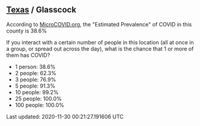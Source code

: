 
## [Texas](/united-states/texas) / Glasscock

According to [MicroCOVID.org](http://microcovid.org),
the "Estimated Prevalence" of COVID in this county is 38.6%

If you interact with a certain number of people in this location
(all at once in a group, or spread out across the day), what is the chance that
1 or more of them has COVID?

- 1 person: 38.6%
- 2 people: 62.3%
- 3 people: 76.9%
- 5 people: 91.3%
- 10 people: 99.2%
- 25 people: 100.0%
- 100 people: 100.0%

Last updated: 2020-11-30 00:21:27.191606 UTC
